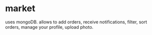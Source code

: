 # market
uses mongoDB. allows to add orders, reсeive notifications, filter, sort orders, manage your profile, upload photo.


